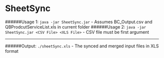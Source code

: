 # SheetSync
######Usage 1:
`java -jar SheetSync.jar` - Assumes BC_Output.csv and QBProdcutServiceList.xls in current folder
######Usage 2:
`java -jar SheetSync.jar <CSV File> <XLS File>` - CSV file must be first argument
___
######Output:
`./sheetSync.xls` - The synced and merged input files in XLS format

